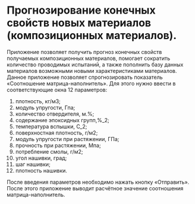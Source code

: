 # Прогнозирование конечных свойств новых материалов (композиционных материалов).
Приложение позволяет получить прогноз конечных свойств получаемых композиционных материалов, помогает сократить количество проводимых испытаний, а также пополнить базу данных материалов возможными новыми характеристиками материалов.
Данное приложение позволяет спрогнозировать показатель «Соотношение матрица-наполнитель». Для этого нужно ввести в соответствующие окна 12 параметров:
1)	плотность, кг/м3;
2)	модуль упругости, Гпа;
3)	количество отвердителя, м.%;
4)	содержание эпоксидных групп,%_2;
5)	температура вспышки, С_2;
6)	поверхностная плотность, г/м2;
7)	модуль упругости при растяжении, ГПа;
8)	прочность при растяжении, Мпа;
9)	потребление смолы, г/м2;
10)	угол нашивки, град;
11)	шаг нашивки;
12)	плотность нашивки.

После введения параметров необходимо нажать кнопку «Отправить». После этого приложение выводит расчётное значение соотношения матрица-наполнитель.
